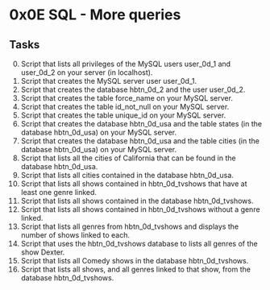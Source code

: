 # 0x0E SQL - More queries

## Tasks

0. Script that lists all privileges of the MySQL users user_0d_1 and user_0d_2 on your server (in localhost).
1. Script that creates the MySQL server user user_0d_1.
2. Script that creates the database hbtn_0d_2 and the user user_0d_2.
3. Script that creates the table force_name on your MySQL server.
4. Script that creates the table id_not_null on your MySQL server.
5. Script that creates the table unique_id on your MySQL server.
6. Script that creates the database hbtn_0d_usa and the table states (in the database hbtn_0d_usa) on your MySQL server.
7. Script that creates the database hbtn_0d_usa and the table cities (in the database hbtn_0d_usa) on your MySQL server.
8. Script that lists all the cities of California that can be found in the database hbtn_0d_usa.
9. Script that lists all cities contained in the database hbtn_0d_usa.
10. Script that lists all shows contained in hbtn_0d_tvshows that have at least one genre linked.
11. Script that lists all shows contained in the database hbtn_0d_tvshows.
12. Script that lists all shows contained in hbtn_0d_tvshows without a genre linked.
13. Script that lists all genres from hbtn_0d_tvshows and displays the number of shows linked to each.
14. Script that uses the hbtn_0d_tvshows database to lists all genres of the show Dexter.
15. Script that lists all Comedy shows in the database hbtn_0d_tvshows.
16. Script that lists all shows, and all genres linked to that show, from the database hbtn_0d_tvshows.
